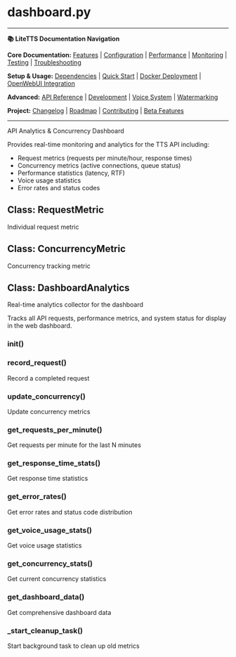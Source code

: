 # dashboard.py

---
**📚 LiteTTS Documentation Navigation**

**Core Documentation:** [Features](../../../../../FEATURES.md) | [Configuration](../../../../../CONFIGURATION.md) | [Performance](../../../../../PERFORMANCE.md) | [Monitoring](../../../../../MONITORING.md) | [Testing](../../../../../TESTING.md) | [Troubleshooting](../../../../../TROUBLESHOOTING.md)

**Setup & Usage:** [Dependencies](../../../../../DEPENDENCIES.md) | [Quick Start](../../../../../usage/QUICK_START_COMMANDS.md) | [Docker Deployment](../../../../../usage/DOCKER-DEPLOYMENT.md) | [OpenWebUI Integration](../../../../../usage/OPENWEBUI-INTEGRATION.md)

**Advanced:** [API Reference](../../../../API_REFERENCE.md) | [Development](../../../../../development/README.md) | [Voice System](../../../../../voices/README.md) | [Watermarking](../../../../../WATERMARKING.md)

**Project:** [Changelog](../../../../../CHANGELOG.md) | [Roadmap](../../../../../ROADMAP.md) | [Contributing](../../../../../CONTRIBUTIONS.md) | [Beta Features](../../../../../BETA_FEATURES.md)

---


API Analytics & Concurrency Dashboard

Provides real-time monitoring and analytics for the TTS API including:
- Request metrics (requests per minute/hour, response times)
- Concurrency metrics (active connections, queue status)
- Performance statistics (latency, RTF)
- Voice usage statistics
- Error rates and status codes


## Class: RequestMetric

Individual request metric

## Class: ConcurrencyMetric

Concurrency tracking metric

## Class: DashboardAnalytics

Real-time analytics collector for the dashboard

Tracks all API requests, performance metrics, and system status
for display in the web dashboard.

### __init__()

### record_request()

Record a completed request

### update_concurrency()

Update concurrency metrics

### get_requests_per_minute()

Get requests per minute for the last N minutes

### get_response_time_stats()

Get response time statistics

### get_error_rates()

Get error rates and status code distribution

### get_voice_usage_stats()

Get voice usage statistics

### get_concurrency_stats()

Get current concurrency statistics

### get_dashboard_data()

Get comprehensive dashboard data

### _start_cleanup_task()

Start background task to clean up old metrics

